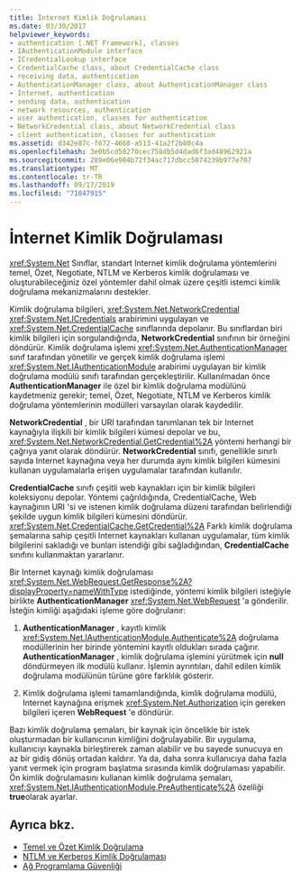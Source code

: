 ```yaml
---
title: İnternet Kimlik Doğrulaması
ms.date: 03/30/2017
helpviewer_keywords:
- authentication [.NET Framework], classes
- IAuthenticationModule interface
- ICredentialLookup interface
- CredentialCache class, about CredentialCache class
- receiving data, authentication
- AuthenticationManager class, about AuthenticationManager class
- Internet, authentication
- sending data, authentication
- network resources, authentication
- user authentication, classes for authentication
- NetworkCredential class, about NetworkCredential class
- client authentication, classes for authentication
ms.assetid: d342e87c-f672-4660-a513-41a2f2b80c4a
ms.openlocfilehash: 3e0b5cd58270cec758db5d4dad6f3ad48962921a
ms.sourcegitcommit: 289e06e904b72f34ac717dbcc5074239b977e707
ms.translationtype: MT
ms.contentlocale: tr-TR
ms.lasthandoff: 09/17/2019
ms.locfileid: "71047915"
---
```

# <a name="internet-authentication"></a>İnternet Kimlik Doğrulaması
<xref:System.Net> Sınıflar, standart Internet kimlik doğrulama yöntemlerini temel, Özet, Negotiate, NTLM ve Kerberos kimlik doğrulaması ve oluşturabileceğiniz özel yöntemler dahil olmak üzere çeşitli istemci kimlik doğrulama mekanizmalarını destekler.  
  
 Kimlik doğrulama bilgileri, <xref:System.Net.NetworkCredential> <xref:System.Net.ICredentials> arabirimini uygulayan ve <xref:System.Net.CredentialCache> sınıflarında depolanır. Bu sınıflardan biri kimlik bilgileri için sorgulandığında, **NetworkCredential** sınıfının bir örneğini döndürür. Kimlik doğrulama işlemi <xref:System.Net.AuthenticationManager> sınıf tarafından yönetilir ve gerçek kimlik doğrulama işlemi <xref:System.Net.IAuthenticationModule> arabirimi uygulayan bir kimlik doğrulama modülü sınıfı tarafından gerçekleştirilir. Kullanılmadan önce **AuthenticationManager** ile özel bir kimlik doğrulama modülünü kaydetmeniz gerekir; temel, Özet, Negotiate, NTLM ve Kerberos kimlik doğrulama yöntemlerinin modülleri varsayılan olarak kaydedilir.  
  
 **NetworkCredential** , bir URI tarafından tanımlanan tek bir Internet kaynağıyla ilişkili bir kimlik bilgileri kümesi depolar ve bu, <xref:System.Net.NetworkCredential.GetCredential%2A> yöntemi herhangi bir çağrıya yanıt olarak döndürür. **NetworkCredential** sınıfı, genellikle sınırlı sayıda Internet kaynağına veya her durumda aynı kimlik bilgileri kümesini kullanan uygulamalarla erişen uygulamalar tarafından kullanılır.  
  
 **CredentialCache** sınıfı çeşitli web kaynakları için bir kimlik bilgileri koleksiyonu depolar. Yöntemi çağrıldığında, CredentialCache, Web kaynağının URI 'si ve istenen kimlik doğrulama düzeni tarafından belirlendiği şekilde uygun kimlik bilgileri kümesini döndürür. <xref:System.Net.CredentialCache.GetCredential%2A> Farklı kimlik doğrulama şemalarına sahip çeşitli Internet kaynakları kullanan uygulamalar, tüm kimlik bilgilerini sakladığı ve bunları istendiği gibi sağladığından, **CredentialCache** sınıfını kullanmaktan yararlanır.  
  
 Bir Internet kaynağı kimlik doğrulaması <xref:System.Net.WebRequest.GetResponse%2A?displayProperty=nameWithType> istediğinde, yöntemi kimlik bilgileri isteğiyle birlikte **AuthenticationManager** <xref:System.Net.WebRequest> 'a gönderilir. İsteğin kimliği aşağıdaki işleme göre doğrulanır:  
  
1. **AuthenticationManager** , kayıtlı kimlik <xref:System.Net.IAuthenticationModule.Authenticate%2A> doğrulama modüllerinin her birinde yöntemini kayıtlı oldukları sırada çağırır. **AuthenticationManager** , kimlik doğrulama işlemini yürütmek için **null** döndürmeyen ilk modülü kullanır. İşlemin ayrıntıları, dahil edilen kimlik doğrulama modülünün türüne göre farklılık gösterir.  
  
2. Kimlik doğrulama işlemi tamamlandığında, kimlik doğrulama modülü, Internet kaynağına erişmek <xref:System.Net.Authorization> için gereken bilgileri içeren **WebRequest** 'e döndürür.  
  
 Bazı kimlik doğrulama şemaları, bir kaynak için öncelikle bir istek oluşturmadan bir kullanıcının kimliğini doğrulayabilir. Bir uygulama, kullanıcıyı kaynakla birleştirerek zaman alabilir ve bu sayede sunucuya en az bir gidiş dönüş ortadan kaldırır. Ya da, daha sonra kullanıcıya daha fazla yanıt vermek için program başlatma sırasında kimlik doğrulaması yapabilir. Ön kimlik doğrulamasını kullanan kimlik doğrulama şemaları, <xref:System.Net.IAuthenticationModule.PreAuthenticate%2A> özelliği **true**olarak ayarlar.  
  
## <a name="see-also"></a>Ayrıca bkz.

- [Temel ve Özet Kimlik Doğrulama](basic-and-digest-authentication.md)
- [NTLM ve Kerberos Kimlik Doğrulaması](ntlm-and-kerberos-authentication.md)
- [Ağ Programlama Güvenliği](security-in-network-programming.md)
